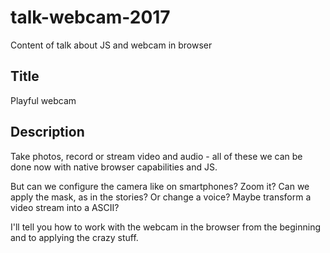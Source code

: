 # talk-webcam-2017
Content of talk about JS and webcam in browser

## Title

Playful webcam

## Description

Take photos, record or stream video and audio - all of these
we can be done now with native browser capabilities and JS.

But can we configure the camera like on smartphones? Zoom it?
Can we apply the mask, as in the stories?
Or change a voice?
Maybe transform a video stream into a ASCII?

I'll tell you how to work with the webcam in the browser
from the beginning and to applying the crazy stuff.
